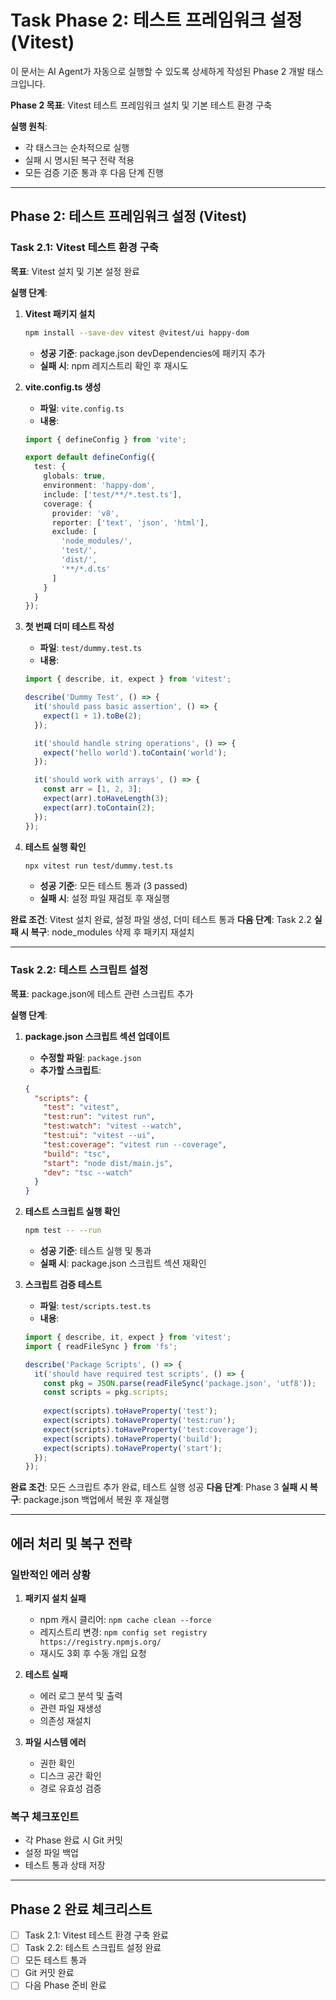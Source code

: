 # Task Phase 2: 테스트 프레임워크 설정 (Vitest)

이 문서는 AI Agent가 자동으로 실행할 수 있도록 상세하게 작성된 Phase 2 개발 태스크입니다.

**Phase 2 목표**: Vitest 테스트 프레임워크 설치 및 기본 테스트 환경 구축

**실행 원칙**:
- 각 태스크는 순차적으로 실행
- 실패 시 명시된 복구 전략 적용
- 모든 검증 기준 통과 후 다음 단계 진행

---

## Phase 2: 테스트 프레임워크 설정 (Vitest)

### Task 2.1: Vitest 테스트 환경 구축
**목표**: Vitest 설치 및 기본 설정 완료

**실행 단계**:
1. **Vitest 패키지 설치**
   ```bash
   npm install --save-dev vitest @vitest/ui happy-dom
   ```
   - **성공 기준**: package.json devDependencies에 패키지 추가
   - **실패 시**: npm 레지스트리 확인 후 재시도

2. **vite.config.ts 생성**
   - **파일**: `vite.config.ts`
   - **내용**:
   ```typescript
   import { defineConfig } from 'vite';

   export default defineConfig({
     test: {
       globals: true,
       environment: 'happy-dom',
       include: ['test/**/*.test.ts'],
       coverage: {
         provider: 'v8',
         reporter: ['text', 'json', 'html'],
         exclude: [
           'node_modules/',
           'test/',
           'dist/',
           '**/*.d.ts'
         ]
       }
     }
   });
   ```

3. **첫 번째 더미 테스트 작성**
   - **파일**: `test/dummy.test.ts`
   - **내용**:
   ```typescript
   import { describe, it, expect } from 'vitest';

   describe('Dummy Test', () => {
     it('should pass basic assertion', () => {
       expect(1 + 1).toBe(2);
     });

     it('should handle string operations', () => {
       expect('hello world').toContain('world');
     });

     it('should work with arrays', () => {
       const arr = [1, 2, 3];
       expect(arr).toHaveLength(3);
       expect(arr).toContain(2);
     });
   });
   ```

4. **테스트 실행 확인**
   ```bash
   npx vitest run test/dummy.test.ts
   ```
   - **성공 기준**: 모든 테스트 통과 (3 passed)
   - **실패 시**: 설정 파일 재검토 후 재실행

**완료 조건**: Vitest 설치 완료, 설정 파일 생성, 더미 테스트 통과
**다음 단계**: Task 2.2
**실패 시 복구**: node_modules 삭제 후 패키지 재설치

---

### Task 2.2: 테스트 스크립트 설정
**목표**: package.json에 테스트 관련 스크립트 추가

**실행 단계**:
1. **package.json 스크립트 섹션 업데이트**
   - **수정할 파일**: `package.json`
   - **추가할 스크립트**:
   ```json
   {
     "scripts": {
       "test": "vitest",
       "test:run": "vitest run",
       "test:watch": "vitest --watch",
       "test:ui": "vitest --ui",
       "test:coverage": "vitest run --coverage",
       "build": "tsc",
       "start": "node dist/main.js",
       "dev": "tsc --watch"
     }
   }
   ```

2. **테스트 스크립트 실행 확인**
   ```bash
   npm test -- --run
   ```
   - **성공 기준**: 테스트 실행 및 통과
   - **실패 시**: package.json 스크립트 섹션 재확인

3. **스크립트 검증 테스트**
   - **파일**: `test/scripts.test.ts`
   - **내용**:
   ```typescript
   import { describe, it, expect } from 'vitest';
   import { readFileSync } from 'fs';

   describe('Package Scripts', () => {
     it('should have required test scripts', () => {
       const pkg = JSON.parse(readFileSync('package.json', 'utf8'));
       const scripts = pkg.scripts;
       
       expect(scripts).toHaveProperty('test');
       expect(scripts).toHaveProperty('test:run');
       expect(scripts).toHaveProperty('test:coverage');
       expect(scripts).toHaveProperty('build');
       expect(scripts).toHaveProperty('start');
     });
   });
   ```

**완료 조건**: 모든 스크립트 추가 완료, 테스트 실행 성공
**다음 단계**: Phase 3
**실패 시 복구**: package.json 백업에서 복원 후 재실행

---

## 에러 처리 및 복구 전략

### 일반적인 에러 상황
1. **패키지 설치 실패**
   - npm 캐시 클리어: `npm cache clean --force`
   - 레지스트리 변경: `npm config set registry https://registry.npmjs.org/`
   - 재시도 3회 후 수동 개입 요청

2. **테스트 실패**
   - 에러 로그 분석 및 출력
   - 관련 파일 재생성
   - 의존성 재설치

3. **파일 시스템 에러**
   - 권한 확인
   - 디스크 공간 확인
   - 경로 유효성 검증

### 복구 체크포인트
- 각 Phase 완료 시 Git 커밋
- 설정 파일 백업
- 테스트 통과 상태 저장

---

## Phase 2 완료 체크리스트

- [ ] Task 2.1: Vitest 테스트 환경 구축 완료
- [ ] Task 2.2: 테스트 스크립트 설정 완료
- [ ] 모든 테스트 통과
- [ ] Git 커밋 완료
- [ ] 다음 Phase 준비 완료 